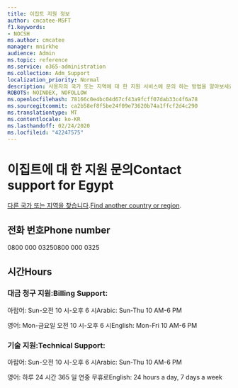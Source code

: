 ```yaml
---
title: 이집트 지원 정보
author: cmcatee-MSFT
f1.keywords:
- NOCSH
ms.author: cmcatee
manager: mnirkhe
audience: Admin
ms.topic: reference
ms.service: o365-administration
ms.collection: Adm_Support
localization_priority: Normal
description: 사용자의 국가 또는 지역에 대 한 지원 서비스에 문의 하는 방법을 알아보세요.
ROBOTS: NOINDEX, NOFOLLOW
ms.openlocfilehash: 78166c0e4bc04d67cf43a9fcff07dab33c4f6a78
ms.sourcegitcommit: ca2b58ef8f5be24f09e73620b74a1ffcf2d4c290
ms.translationtype: MT
ms.contentlocale: ko-KR
ms.lasthandoff: 02/24/2020
ms.locfileid: "42247575"
---
```

# <a name="contact-support-for-egypt"></a><span data-ttu-id="2620b-103">이집트에 대 한 지원 문의</span><span class="sxs-lookup"><span data-stu-id="2620b-103">Contact support for Egypt</span></span>

<span data-ttu-id="2620b-104">[다른 국가 또는 지역을 찾습니다](../contact-support-for-business-products.md).</span><span class="sxs-lookup"><span data-stu-id="2620b-104">[Find another country or region](../contact-support-for-business-products.md).</span></span>

## <a name="phone-number"></a><span data-ttu-id="2620b-105">전화 번호</span><span class="sxs-lookup"><span data-stu-id="2620b-105">Phone number</span></span>
<span data-ttu-id="2620b-106">0800 000 0325</span><span class="sxs-lookup"><span data-stu-id="2620b-106">0800 000 0325</span></span>

## <a name="hours"></a><span data-ttu-id="2620b-107">시간</span><span class="sxs-lookup"><span data-stu-id="2620b-107">Hours</span></span>
### <a name="billing-support"></a><span data-ttu-id="2620b-108">대금 청구 지원:</span><span class="sxs-lookup"><span data-stu-id="2620b-108">Billing Support:</span></span>

<span data-ttu-id="2620b-109">아랍어: Sun-오전 10 시-오후 6 시</span><span class="sxs-lookup"><span data-stu-id="2620b-109">Arabic: Sun-Thu 10 AM-6 PM</span></span>

<span data-ttu-id="2620b-110">영어: Mon-금요일 오전 10 시-오후 6 시</span><span class="sxs-lookup"><span data-stu-id="2620b-110">English: Mon-Fri 10 AM-6 PM</span></span>

### <a name="technical-support"></a><span data-ttu-id="2620b-111">기술 지원:</span><span class="sxs-lookup"><span data-stu-id="2620b-111">Technical Support:</span></span>

<span data-ttu-id="2620b-112">아랍어: Sun-오전 10 시-오후 6 시</span><span class="sxs-lookup"><span data-stu-id="2620b-112">Arabic: Sun-Thu 10 AM-6 PM</span></span>

<span data-ttu-id="2620b-113">영어: 하루 24 시간 365 일 연중 무휴로</span><span class="sxs-lookup"><span data-stu-id="2620b-113">English: 24 hours a day, 7 days a week</span></span>